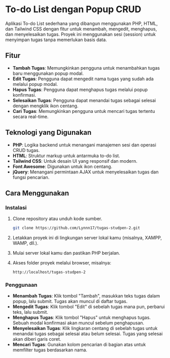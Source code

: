 # To-do List dengan Popup CRUD

Aplikasi To-do List sederhana yang dibangun menggunakan PHP, HTML, dan Tailwind CSS dengan fitur untuk menambah, mengedit, menghapus, dan menyelesaikan tugas. Proyek ini menggunakan sesi (session) untuk menyimpan tugas tanpa memerlukan basis data.

## Fitur

- **Tambah Tugas**: Memungkinkan pengguna untuk menambahkan tugas baru menggunakan popup modal.
- **Edit Tugas**: Pengguna dapat mengedit nama tugas yang sudah ada melalui popup modal.
- **Hapus Tugas**: Pengguna dapat menghapus tugas melalui popup konfirmasi.
- **Selesaikan Tugas**: Pengguna dapat menandai tugas sebagai selesai dengan mengklik ikon centang.
- **Cari Tugas**: Memungkinkan pengguna untuk mencari tugas tertentu secara real-time.

## Teknologi yang Digunakan

- **PHP**: Logika backend untuk menangani manajemen sesi dan operasi CRUD tugas.
- **HTML**: Struktur markup untuk antarmuka to-do list.
- **Tailwind CSS**: Untuk desain UI yang responsif dan modern.
- **Font Awesome**: Digunakan untuk ikon centang.
- **jQuery**: Menangani permintaan AJAX untuk menyelesaikan tugas dan fungsi pencarian.

## Cara Menggunakan

### Instalasi

1. Clone repository atau unduh kode sumber.

   ```bash
   git clone https://github.com/Lynnn17/tugas-studpen-2.git
   ```

2. Letakkan proyek ini di lingkungan server lokal kamu (misalnya, XAMPP, WAMP, dll.).

3. Mulai server lokal kamu dan pastikan PHP berjalan.

4. Akses folder proyek melalui browser, misalnya:
   ```
   http://localhost/tugas-studpen-2
   ```

### Penggunaan

- **Menambah Tugas**: Klik tombol "Tambah", masukkan teks tugas dalam popup, lalu submit. Tugas akan muncul di daftar tugas.
- **Mengedit Tugas**: Klik tombol "Edit" di sebelah tugas mana pun, perbarui teks, lalu submit.
- **Menghapus Tugas**: Klik tombol "Hapus" untuk menghapus tugas. Sebuah modal konfirmasi akan muncul sebelum penghapusan.
- **Menyelesaikan Tugas**: Klik lingkaran centang di sebelah tugas untuk menandai tugas sebagai selesai atau belum selesai. Tugas yang selesai akan diberi garis coret.
- **Mencari Tugas**: Gunakan kolom pencarian di bagian atas untuk memfilter tugas berdasarkan nama.
